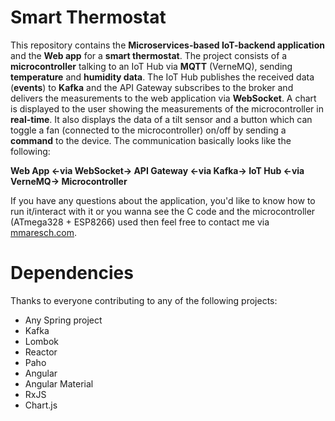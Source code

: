 # Smart Thermostat
This repository contains the **Microservices-based IoT-backend application** and the **Web app** for a **smart thermostat**. The project consists of a **microcontroller** talking to an IoT Hub via **MQTT** (VerneMQ), sending **temperature** and **humidity data**. The IoT Hub publishes the received data (**events**) to **Kafka** and the API Gateway subscribes to the broker and delivers the measurements to the web application via **WebSocket**. A chart is displayed to the user showing the measurements of the microcontroller in **real-time**. It also displays the data of a tilt sensor and a button which can toggle a fan (connected to the microcontroller) on/off by sending a **command** to the device. The communication basically looks like the following: 

**Web App <-via WebSocket-> API Gateway <-via Kafka-> IoT Hub <-via VerneMQ-> Microcontroller**

If you have any questions about the application, you'd like to know how to run it/interact with it or you wanna see the C code and the microcontroller (ATmega328 + ESP8266) used then feel free to contact me via [mmaresch.com](http://mmaresch.com).

# Dependencies
Thanks to everyone contributing to any of the following projects:
- Any Spring project
- Kafka
- Lombok
- Reactor
- Paho
- Angular
- Angular Material
- RxJS
- Chart.js
